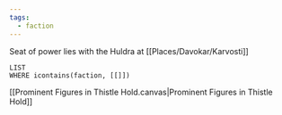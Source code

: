 ```yaml
---
tags:
  - faction
---
```

Seat of power lies with the Huldra at [[Places/Davokar/Karvosti]]

```dataview
LIST
WHERE icontains(faction, [[]])
```
[[Prominent Figures in Thistle Hold.canvas|Prominent Figures in Thistle Hold]]